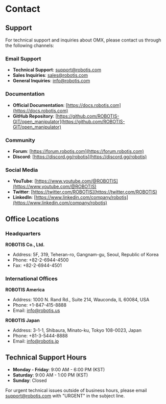 # Contact

## Support

For technical support and inquiries about OMX, please contact us through the following channels:

### Email Support
- **Technical Support**: support@robotis.com
- **Sales Inquiries**: sales@robotis.com
- **General Inquiries**: info@robotis.com

### Documentation
- **Official Documentation**: [https://docs.robotis.com](https://docs.robotis.com)
- **GitHub Repository**: [https://github.com/ROBOTIS-GIT/open_manipulator](https://github.com/ROBOTIS-GIT/open_manipulator)

### Community
- **Forum**: [https://forum.robotis.com](https://forum.robotis.com)
- **Discord**: [https://discord.gg/robotis](https://discord.gg/robotis)

### Social Media
- **YouTube**: [https://www.youtube.com/@ROBOTIS](https://www.youtube.com/@ROBOTIS)
- **Twitter**: [https://twitter.com/ROBOTIS](https://twitter.com/ROBOTIS)
- **LinkedIn**: [https://www.linkedin.com/company/robotis](https://www.linkedin.com/company/robotis)

## Office Locations

### Headquarters
**ROBOTIS Co., Ltd.**
- Address: 5F, 319, Teheran-ro, Gangnam-gu, Seoul, Republic of Korea
- Phone: +82-2-6944-4500
- Fax: +82-2-6944-4501

### International Offices
**ROBOTIS America**
- Address: 1000 N. Rand Rd., Suite 214, Wauconda, IL 60084, USA
- Phone: +1-847-415-8888
- Email: info@robotis.us

**ROBOTIS Japan**
- Address: 3-1-1, Shibaura, Minato-ku, Tokyo 108-0023, Japan
- Phone: +81-3-5444-8888
- Email: info@robotis.jp

## Technical Support Hours

- **Monday - Friday**: 9:00 AM - 6:00 PM (KST)
- **Saturday**: 9:00 AM - 1:00 PM (KST)
- **Sunday**: Closed

For urgent technical issues outside of business hours, please email support@robotis.com with "URGENT" in the subject line. 